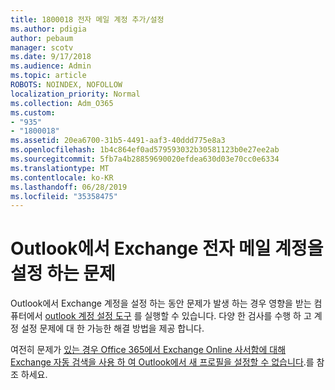 ```yaml
---
title: 1800018 전자 메일 계정 추가/설정
ms.author: pdigia
author: pebaum
manager: scotv
ms.date: 9/17/2018
ms.audience: Admin
ms.topic: article
ROBOTS: NOINDEX, NOFOLLOW
localization_priority: Normal
ms.collection: Adm_O365
ms.custom:
- "935"
- "1800018"
ms.assetid: 20ea6700-31b5-4491-aaf3-40ddd775e8a3
ms.openlocfilehash: 1b4c864ef0ad579593032b30581123b0e27ee2ab
ms.sourcegitcommit: 5fb7a4b28859690020efdea630d03e70cc0e6334
ms.translationtype: MT
ms.contentlocale: ko-KR
ms.lasthandoff: 06/28/2019
ms.locfileid: "35358475"
---
```

# <a name="problems-setting-up-an-exchange-email-account-in-outlook"></a>Outlook에서 Exchange 전자 메일 계정을 설정 하는 문제

Outlook에서 Exchange 계정을 설정 하는 동안 문제가 발생 하는 경우 영향을 받는 컴퓨터에서 [outlook 계정 설정 도구](https://aka.ms/SaRA-OutlookSetupProfile) 를 실행할 수 있습니다. 다양 한 검사를 수행 하 고 계정 설정 문제에 대 한 가능한 해결 방법을 제공 합니다.
  
여전히 문제가 [있는 경우 Office 365에서 Exchange Online 사서함에 대해 Exchange 자동 검색을 사용 하 여 Outlook에서 새 프로필을 설정할 수 없습니다](https://support.microsoft.com/help/2404385/outlook-can-t-set-up-a-new-profile-by-using-exchange-autodiscover-for).를 참조 하세요.
  